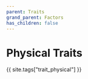 ```yaml
---
parent: Traits
grand_parent: Factors
has_children: false
---
```


# Physical Traits

{{ site.tags["trait_physical"] }}
